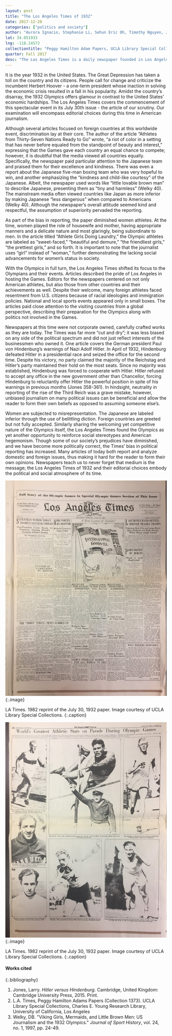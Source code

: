 ```yaml
---
layout: post
title: "The Los Angeles Times of 1932"
date: 2017-12-20
categories: ["politics and society"]
author: "Aurora Ignacio, Stephanie Li, Sehun Eric Oh, Timothy Nguyen, Joseph Seyedan"
lat: 34.051933
lng: -118.24572
collectiontitle: "Peggy Hamilton Adam Papers, UCLA Library Special Collections"
quarter: Fall 2017
desc: "The Los Angeles Times is a daily newspaper founded in Los Angeles, California in 1881. To this day, the Los Angeles Times is the fourth most circulated newspaper in the United States, covering sports, entertainment, politics, and much more."
---
```

It is the year 1932 in the United States. The Great Depression has taken a toll on the country and its citizens. People call for change and criticize the incumbent Herbert Hoover - a one-term president whose inaction in solving the economic crisis resulted in a fall in his popularity. Amidst the country’s disarray, the 1932 Olympics offers glamour in contrast to the United States’ economic hardships. The Los Angeles Times covers the commencement of this spectacular event in its July 30th issue - the article of our scrutiny. Our examination will encompass editorial choices during this time in American journalism.

Although several articles focused on foreign countries at this worldwide event, discrimination lay at their core.  The author of the article “Athletes from Thirty-Seven Nations Ready to Go” wrote, “a riot of color in a setting that has never before equaled from the standpoint of beauty and interest,” expressing that the Games gave each country an equal chance to compete; however, it is doubtful that the media viewed all countries equally. Specifically, the newspaper paid particular attention to the Japanese team and praised them for their excellence and kindness. There was even a report about the Japanese five-man boxing team who was very hopeful to win, and another emphasizing the “kindness and child-like courtesy” of the Japanese. Albeit, the newspaper used words like “little lovable brown man” to describe Japanese, presenting them as “tiny and harmless” (Welky 40). The mainstream media often viewed countries like Japan as more inferior by making Japanese “less dangerous” when compared to Americans (Welky 40). Although the newspaper’s overall attitude seemed kind and respectful, the assumption of superiority pervaded the reporting.

As part of the bias in reporting, the paper diminished women athletes.  At the time, women played the role of housewife and mother, having appropriate manners and a delicate nature and most glaringly, being subordinate to men. In the article titled “Athlete Girls Doing Laundry,” the Olympic athletes are labeled as “sweet-faced,” “beautiful and demure,” “the friendliest girls,” “the prettiest girls,” and so forth. It is important to note that the journalist uses “girl” instead of “woman,” further demonstrating the lacking social advancements for women’s status in society.

With the Olympics in full turn, the Los Angeles Times shifted its focus to the Olympians and their events. Articles described the pride of Los Angeles in hosting the Games. Editors for the newspapers centered on not only American athletes, but also those from other countries and their achievements as well. Despite their welcome, many foreign athletes faced resentment from U.S. citizens because of racial ideologies and immigration policies. National and local sports events appeared only in small boxes. The articles paid close attention to the visiting countries from a global perspective, describing their preparation for the Olympics along with politics not involved in the Games.

Newspapers at this time were not corporate owned, carefully crafted works as they are today. The Times was far more “cut and dry”; it was less biased on any side of the political spectrum and did not just reflect interests of the businessmen who owned it. One article covers the German president Paul von Hindenburg’s warnings of Nazi Adolf Hitler.  In April of 1932, Hindenburg defeated Hitler in a presidential race and seized the office for the second time.  Despite his victory, no party claimed the majority of the Reichstag and Hitler’s party maintained their hold on the most seats.  Since no majority was established, Hindenburg was forced to cooperate with Hitler.  Hitler refused to accept any office in the new government other than Chancellor, forcing Hindenburg to reluctantly offer Hitler the powerful position in spite of his warnings in previous months (Jones 358-361).  In hindsight, neutrality in reporting of the rise of the Third Reich was a grave mistake, however, unbiased journalism on many political issues can be beneficial and allow the reader to form their own beliefs as opposed to assuming someone else’s.   

Women are subjected to misrepresentation. The Japanese are labeled inferior through the use of belittling diction. Foreign countries are greeted but not fully accepted. Similarly sharing the welcoming yet competitive nature of the Olympics itself, the Los Angeles Times found the Olympics as yet another opportunity to reinforce social stereotypes and American hegemonism.  Though some of our society’s prejudices have diminished, and we have become more politically correct, the Times’ bias in political reporting has increased.  Many articles of today both report and analyze domestic and foreign issues, thus making it hard for the reader to form their own opinions.  Newspapers teach us to never forget that medium is the message; the Los Angeles Times of 1932 and their editorial choices embody the political and social atmosphere of its time.


![The front page of the Los Angeles Times from July 30th, 1932.](images/latimes_1.jpg)
   {:.image}

LA Times. 1982 reprint of the July 30, 1932 paper. Image courtesy of UCLA Library Special Collections.
   {:.caption}

![Images of Olympians either competing in track and field events or headshots.](images/latimes_2.jpg)  
   {:.image}

LA Times. 1982 reprint of the July 30, 1932 paper. Image courtesy of UCLA Library Special Collections.
   {:.caption}



#### Works cited

{:.bibliography}
1. Jones, Larry. _Hitler versus Hindenburg_. Cambridge, United Kingdom: Cambridge University   Press, 2015. Print.
2. L.A. Times, Peggy Hamilton Adams Papers (Collection 1373). UCLA Library Special Collections, Charles E. Young Research Library, University of California, Los Angeles
3. Welky, DB. "Viking Girls, Mermaids, and Little Brown Men: US Journalism and the 1932 Olympics." _Journal of Sport History_, vol. 24, no. 1, 1997, pp. 24-49.
